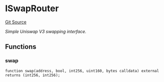 # ISwapRouter
[Git Source](https://github.com/NaniDAO/accounts/blob/63982073a58fb6da94e594d61906f20468a541f4/src/paymasters/NEETH.sol)

*Simple Uniswap V3 swapping interface.*


## Functions
### swap


```solidity
function swap(address, bool, int256, uint160, bytes calldata) external returns (int256, int256);
```

